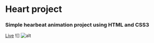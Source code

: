 # Heart project

### Simple hearbeat animation project using HTML and CSS3

[Live]()
![]
![alt](image.jpg)